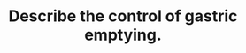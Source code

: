---
title: "Describe the control of gastric emptying."
entityType: SAQ
exam: PEX
college: ANZCA
year: 2005
sitting: A
question: 9
passRate: 45
EC_expectedDomains:
- "Essential to passing was an understanding that the control of gastric emptying involved both neural and humoral mechanisms in both the stomach and the duodenum."
- "Neural control involving the vagal and myenteric reflexes in the stomach and the entero gastric reflexes in the duodenum."
- "Hormonal control is via gastrin from the stomach. Secretin, cholecystokinin and GIP secreted in response to duodenal composition inhibit gastric emptying."
EC_extraCredit:
- "Additional points were given for the mechanisms by which the duodenal hormones act, the role of these controls in ensuring adequate digestion and absorption and other physiological processes which slow gastric emptying e.g. pain."
- "The best answers followed a system. The best systems were to discuss neural mechanisms in both stomach and duodenum, then the humoral mechanisms in both sites, or to follow the food as it went from the mouth (and nose) to the duodenum."
EC_errorsCommon:
- "Drug effects did not attract marks."
- "Common mistakes were to state “the vagus influences gastric emptying” without saying how this happens, to confuse gastric secretion and emptying, to confuse the relationship between hydrogen ion concentration and pH."
---